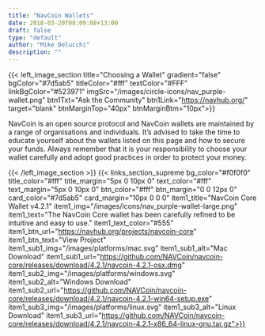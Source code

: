 ```yaml
---
title: "NavCoin Wallets"
date: 2018-03-20T08:09:08+13:00
draft: false
type: "default"
author: "Mike Delucchi"
description: ""
---
```

{{< left_image_section
    title="Choosing a Wallet"
    gradient="false"
    bgColor="#7d5ab5"
    titleColor="#fff"
    textColor="#FFF"
    linkBgColor="#523971"
    imgSrc="/images/circle-icons/nav_purple-wallet.png"
    btn1Txt="Ask the Community"
    btn1Link="https://navhub.org/"
    target="blank"
    btnMarginTop="40px"
    btnMarginBtm="10px">}}
    <p>NavCoin is an open source protocol and NavCoin wallets are maintained by a range of organisations and individuals.
    It’s advised to take the time to educate yourself about the wallets listed on this page and how to secure your funds.
    Always remember that it is your responsibility to choose your wallet carefully and adopt good practices in order to protect your money.</p>
{{< /left_image_section >}}
{{< links_section_supreme
    bg_color="#f0f0f0"
    title_color="#fff"
    title_margin="5px 0 10px 0"
    text_color="#fff"
    text_margin="5px 0 10px 0"
    btn_color="#fff"
    btn_margin="0 0 12px 0"
    card_color="#7d5ab5"
    card_margin="10px 0 0 0"
    item1_title="NavCoin Core Wallet v4.2.1"
    item1_img="/images/icons/nav_purple-wallet-large.png"
    item1_text="The NavCoin Core wallet has been carefully refined to be intuitive and easy to use."
    item1_text_color="#555"
    item1_btn_url="https://navhub.org/projects/navcoin-core"
    item1_btn_text="View Project"
    item1_sub1_img="/images/platforms/mac.svg"
    item1_sub1_alt="Mac Download"
    item1_sub1_url="https://github.com/NAVCoin/navcoin-core/releases/download/4.2.1/navcoin-4.2.1-osx.dmg"
    item1_sub2_img="/images/platforms/windows.svg"
    item1_sub2_alt="Windows Download"
    item1_sub2_url="https://github.com/NAVCoin/navcoin-core/releases/download/4.2.1/navcoin-4.2.1-win64-setup.exe"
    item1_sub3_img="/images/platforms/linux.svg"
    item1_sub3_alt="Linux Download"
    item1_sub3_url="https://github.com/NAVCoin/navcoin-core/releases/download/4.2.1/navcoin-4.2.1-x86_64-linux-gnu.tar.gz">}}
